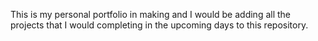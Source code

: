 This is my personal portfolio in making and I would be adding all the projects that I would completing in the upcoming days to this repository.
